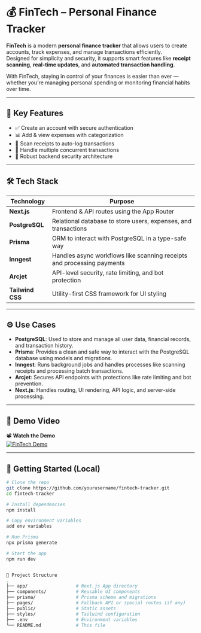 # 💰 FinTech – Personal Finance Tracker

**FinTech** is a modern **personal finance tracker** that allows users to create accounts, track expenses, and manage transactions efficiently.  
Designed for simplicity and security, it supports smart features like **receipt scanning**, **real-time updates**, and **automated transaction handling**.

With FinTech, staying in control of your finances is easier than ever — whether you're managing personal spending or monitoring financial habits over time.

---

## 🔑 Key Features

- ✅ Create an account with secure authentication  
- 📊 Add & view expenses with categorization  
- 🧾 Scan receipts to auto-log transactions  
- 🔁 Handle multiple concurrent transactions  
- 🔐 Robust backend security architecture  

---

## 🛠️ Tech Stack

| Technology      | Purpose                                                                 |
|-----------------|-------------------------------------------------------------------------|
| **Next.js**     | Frontend & API routes using the App Router                              |
| **PostgreSQL**  | Relational database to store users, expenses, and transactions          |
| **Prisma**      | ORM to interact with PostgreSQL in a type-safe way                      |
| **Inngest**     | Handles async workflows like scanning receipts and processing payments  |
| **Arcjet**      | API-level security, rate limiting, and bot protection                   |
| **Tailwind CSS**| Utility-first CSS framework for UI styling                              |

---

## ⚙️ Use Cases

- **PostgreSQL**: Used to store and manage all user data, financial records, and transaction history.
- **Prisma**: Provides a clean and safe way to interact with the PostgreSQL database using models and migrations.
- **Inngest**: Runs background jobs and handles processes like scanning receipts and processing batch transactions.
- **Arcjet**: Secures API endpoints with protections like rate limiting and bot prevention.
- **Next.js**: Handles routing, UI rendering, API logic, and server-side processing.

---

## 🎥 Demo Video

📽️ **Watch the Demo**  
[![FinTech Demo](https://img.youtube.com/vi/YOUR_VIDEO_ID/0.jpg)](https://www.youtube.com/watch?v=YOUR_VIDEO_ID)

---

## 🚀 Getting Started (Local)

```bash
# Clone the repo
git clone https://github.com/yourusername/fintech-tracker.git
cd fintech-tracker

# Install dependencies
npm install

# Copy environment variables
add env variables

# Run Prisma
npx prisma generate

# Start the app
npm run dev


📁 Project Structure
.
├── app/                  # Next.js App directory
├── components/           # Reusable UI components
├── prisma/               # Prisma schema and migrations
├── pages/                # Fallback API or special routes (if any)
├── public/               # Static assets
├── styles/               # Tailwind configuration
├── .env                  # Environment variables
└── README.md             # This file

